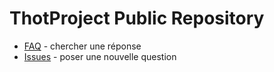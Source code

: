 ThotProject Public Repository
=============================

- [FAQ](https://github.com/episeclab/thot/blob/master/faq.md) - chercher une réponse
- [Issues](https://github.com/episeclab/thot/issues) - poser une nouvelle question
